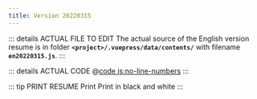 ```yaml
---
title: Version 20220315
---
```


::: details ACTUAL FILE TO EDIT
The actual source of the English version resume is in folder **`<project>/.vuepress/data/contents/`** with filename **`en20220315.js`**.
:::

::: details ACTUAL CODE
@[code js:no-line-numbers](.vuepress/data/contents/en20220315.js)
:::

<Resume date="20220315" />

::: tip PRINT RESUME
<button-print>Print</button-print>
<button-print :blackNwhite="true">Print in black and white</button-print>
:::
